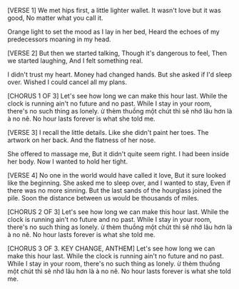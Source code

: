 [VERSE 1]
We met hips first, a little lighter wallet.
It wasn't love but it was good,
No matter what you call it.

Orange light to set the mood as I lay in her bed,
Heard the echoes of my predecessors moaning in my head.

[VERSE 2]
But then we started talking,
Though it's dangerous to feel,
Then we started laughing,
And I felt something real.

I didn't trust my heart.
Money had changed hands.
But she asked if I'd sleep over.
Wished I could cancel all my plans.

[CHORUS 1 OF 3]
Let's see how long we can make this hour last.
While the clock is running ain't no future and no past.
While I stay in your room, there's no such thing as lonely.
ừ thèm thuồng một chút thì sẽ nhớ lâu hơn là à no nê.
No hour lasts forever is what she told me.

[VERSE 3]
I recall the little details.
Like she didn't paint her toes.
The artwork on her back.
And the flatness of her nose.

She offered to massage me,
But it didn't quite seem right.
I had been inside her body.
Now I wanted to hold her tight.

[VERSE 4]
No one in the world would have called it love,
But it sure looked like the beginning.
She asked me to sleep over, and I wanted to stay,
Even if there was no more sinning.
But the last sands of the hourglass joined the pile.
Soon the distance between us would be thousands of miles.

[CHORUS 2 OF 3]
Let's see how long we can make this hour last.
While the clock is running ain't no future and no past.
While I stay in your room, there's no such thing as lonely.
ừ thèm thuồng một chút thì sẽ nhớ lâu hơn là à no nê.
No hour lasts forever is what she told me.

[CHORUS 3 OF 3. KEY CHANGE, ANTHEM]
Let's see how long we can make this hour last.
While the clock is running ain't no future and no past.
While I stay in your room, there's no such thing as lonely.
ừ thèm thuồng một chút thì sẽ nhớ lâu hơn là à no nê.
No hour lasts forever is what she told me.

